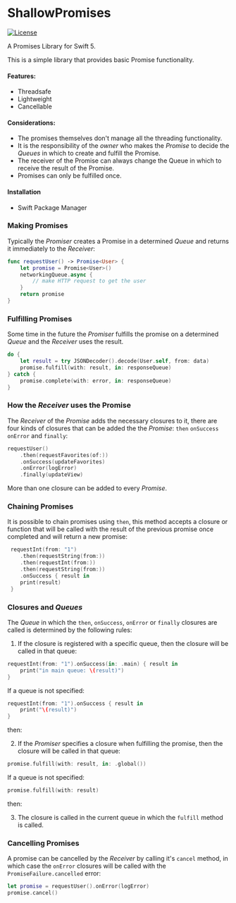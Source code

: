 # ShallowPromises

[![License](https://img.shields.io/github/license/JuanjoArreola/ShallowPromises)](https://github.com/JuanjoArreola/ShallowPromises/blob/master/LICENSE)

A Promises Library for Swift 5.

This is a simple library that provides basic Promise functionality.

#### Features:
- Threadsafe
- Lightweight
- Cancellable

#### Considerations:

- The promises themselves don't manage all the threading functionality. 
- It is the responsibility of the *owner* who makes the *Promise* to decide the *Queues* in which 
to create and fulfill the Promise.
- The receiver of the Promise can always change the Queue in which to receive the result of 
the Promise.
- Promises can only be fulfilled once.

#### Installation
- Swift Package Manager

### Making Promises

Typically the *Promiser* creates a Promise in a determined *Queue* and returns it immediately to
the *Receiver*:

```swift
func requestUser() -> Promise<User> {
    let promise = Promise<User>()
    networkingQueue.async {
        // make HTTP request to get the user
    }
    return promise
}
```

### Fulfilling Promises
 
Some time in the future the *Promiser* fulfills the promise on a determined *Queue* and the 
*Receiver* uses the result.

```swift
do {
    let result = try JSONDecoder().decode(User.self, from: data)
    promise.fulfill(with: result, in: responseQueue)
} catch {
    promise.complete(with: error, in: responseQueue)
}
```

### How the *Receiver* uses the Promise

The *Receiver* of the *Promise* adds the necessary closures to it, there are four kinds of
closures that can be added the the *Promise*: `then` `onSuccess` `onError` and `finally`:

```swift
requestUser()
    .then(requestFavorites(of:))
    .onSuccess(updateFavorites)
    .onError(logError)
    .finally(updateView)
```
        
More than one closure can be added to every *Promise*.

### Chaining Promises

It is possible to chain promises using `then`, this method accepts a closure or function that
will be called with the result of the previous promise once completed and will return a new
promise:

```swift
 requestInt(from: "1")
    .then(requestString(from:))
    .then(requestInt(from:))
    .then(requestString(from:))
    .onSuccess { result in
    print(result)
 }
```
 
### Closures and *Queues*

The *Queue* in which the `then`,  `onSuccess`,  `onError` or `finally` closures are called is 
determined by the following rules:

1. If the closure is registered with a specific queue, then the closure will be called in that queue:

```swift
requestInt(from: "1").onSuccess(in: .main) { result in
    print("in main queue: \(result)")
}
```
If a queue is not specified:

```swift
requestInt(from: "1").onSuccess { result in
    print("\(result)")
}
```
then:

2. If the *Promiser* specifies a closure when fulfilling the promise, then the closure will be 
called in that queue:

```swift
promise.fulfill(with: result, in: .global())
```

If a queue is not specified:

```swift
promise.fulfill(with: result)
```
then:

3. The closure is called in the current queue in which the `fulfill` method is called. 
 
### Cancelling Promises

A promise can be cancelled by the *Receiver* by calling it's `cancel` method,  in which case 
the `onError` closures will be called with the `PromiseFailure.cancelled` error:

```swift
let promise = requestUser().onError(logError)
promise.cancel()
```
